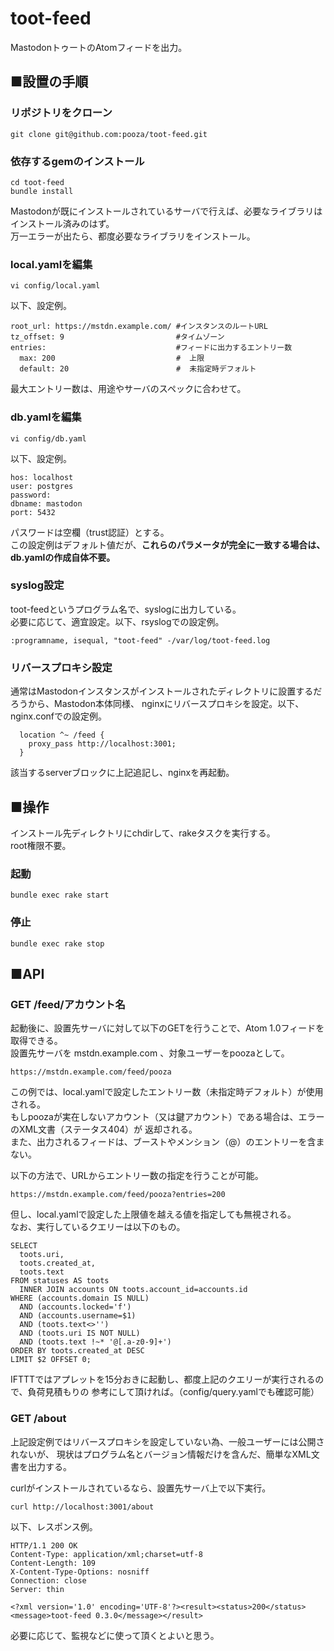 # toot-feed
MastodonトゥートのAtomフィードを出力。

## ■設置の手順

### リポジトリをクローン

```
git clone git@github.com:pooza/toot-feed.git
```

### 依存するgemのインストール

```
cd toot-feed
bundle install
```

Mastodonが既にインストールされているサーバで行えば、必要なライブラリはインストール済みのはず。  
万一エラーが出たら、都度必要なライブラリをインストール。

### local.yamlを編集

```
vi config/local.yaml
```

以下、設定例。

```
root_url: https://mstdn.example.com/ #インスタンスのルートURL
tz_offset: 9                         #タイムゾーン
entries:                             #フィードに出力するエントリー数
  max: 200                           #  上限
  default: 20                        #  未指定時デフォルト
```

最大エントリー数は、用途やサーバのスペックに合わせて。

### db.yamlを編集

```
vi config/db.yaml
```

以下、設定例。

```
hos: localhost
user: postgres
password:
dbname: mastodon
port: 5432
```

パスワードは空欄（trust認証）とする。  
この設定例はデフォルト値だが、__これらのパラメータが完全に一致する場合は、db.yamlの作成自体不要。__

### syslog設定

toot-feedというプログラム名で、syslogに出力している。  
必要に応じて、適宜設定。以下、rsyslogでの設定例。

```
:programname, isequal, "toot-feed" -/var/log/toot-feed.log
```

### リバースプロキシ設定

通常はMastodonインスタンスがインストールされたディレクトリに設置するだろうから、Mastodon本体同様、
nginxにリバースプロキシを設定。以下、nginx.confでの設定例。

```
  location ^~ /feed {
    proxy_pass http://localhost:3001;
  }
```

該当するserverブロックに上記追記し、nginxを再起動。

## ■操作

インストール先ディレクトリにchdirして、rakeタスクを実行する。  
root権限不要。

### 起動

```
bundle exec rake start
```

### 停止

```
bundle exec rake stop
```

## ■API

### GET /feed/アカウント名

起動後に、設置先サーバに対して以下のGETを行うことで、Atom 1.0フィードを取得できる。  
設置先サーバを mstdn.example.com 、対象ユーザーをpoozaとして。

```
https://mstdn.example.com/feed/pooza
```

この例では、local.yamlで設定したエントリー数（未指定時デフォルト）が使用される。  
もしpoozaが実在しないアカウント（又は鍵アカウント）である場合は、エラーのXML文書（ステータス404）が
返却される。  
また、出力されるフィードは、ブーストやメンション（@）のエントリーを含まない。


以下の方法で、URLからエントリー数の指定を行うことが可能。

```
https://mstdn.example.com/feed/pooza?entries=200
```

但し、local.yamlで設定した上限値を越える値を指定しても無視される。  
なお、実行しているクエリーは以下のもの。

```
SELECT
  toots.uri,
  toots.created_at,
  toots.text
FROM statuses AS toots
  INNER JOIN accounts ON toots.account_id=accounts.id
WHERE (accounts.domain IS NULL)
  AND (accounts.locked='f')
  AND (accounts.username=$1)
  AND (toots.text<>'')
  AND (toots.uri IS NOT NULL)
  AND (toots.text !~* '@[.a-z0-9]+')
ORDER BY toots.created_at DESC
LIMIT $2 OFFSET 0;
```

IFTTTではアプレットを15分おきに起動し、都度上記のクエリーが実行されるので、負荷見積もりの
参考にして頂ければ。（config/query.yamlでも確認可能）

### GET /about

上記設定例ではリバースプロキシを設定していない為、一般ユーザーには公開されないが、
現状はプログラム名とバージョン情報だけを含んだ、簡単なXML文書を出力する。

curlがインストールされているなら、設置先サーバ上で以下実行。

```
curl http://localhost:3001/about
```

以下、レスポンス例。

```
HTTP/1.1 200 OK
Content-Type: application/xml;charset=utf-8
Content-Length: 109
X-Content-Type-Options: nosniff
Connection: close
Server: thin

<?xml version='1.0' encoding='UTF-8'?><result><status>200</status><message>toot-feed 0.3.0</message></result>
```

必要に応じて、監視などに使って頂くとよいと思う。




